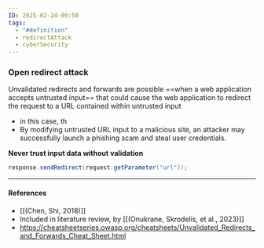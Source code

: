 ```yaml
---
ID: 2025-02-24-09:50
tags:
  - "#definition"
  - redirectAttack
  - cyberSecurity
---
```

### Open redirect attack

Unvalidated redirects and forwards are possible ==when a web application accepts untrusted input== that could cause the web application to redirect the request to a URL contained within untrusted input
- in this case, th
- By modifying untrusted URL input to a malicious site, an attacker may successfully launch a phishing scam and steal user credentials.

**Never trust input data without validation**

```java
response.sendRedirect(request.getParameter("url"));
```

---
#### References
- [[(Chen, Shi, 2018)]]
- Included in literature review, by [[(Onukrane, Skrodelis, et al., 2023)]]
- https://cheatsheetseries.owasp.org/cheatsheets/Unvalidated_Redirects_and_Forwards_Cheat_Sheet.html